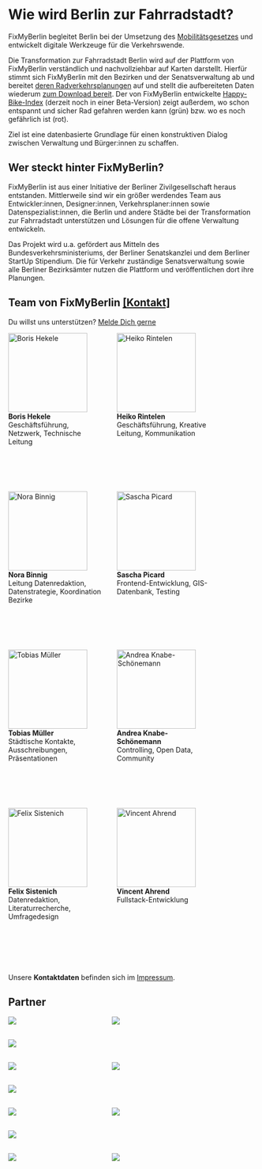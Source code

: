 # Wie wird Berlin zur Fahrradstadt?
FixMyBerlin begleitet Berlin bei der Umsetzung des [Mobilitätsgesetzes](https://www.berlin.de/senuvk/verkehr/mobilitaetsgesetz/ "Mobilitätsgesetzes") und entwickelt digitale Werkzeuge für die Verkehrswende.

Die Transformation zur Fahrradstadt Berlin wird auf der Plattform von FixMyBerlin verständlich und nachvollziehbar auf Karten darstellt. Hierfür stimmt sich FixMyBerlin mit den Bezirken und der Senatsverwaltung ab und bereitet [deren Radverkehrsplanungen](/zustand "Karte mit Planungen") auf und stellt die aufbereiteten Daten wiederum [zum Download bereit](/api "API von FixMyBerlin"). Der von FixMyBerlin entwickelte [Happy-Bike-Index](/zustand "Karte zum Happy-Bike-Index") (derzeit noch in einer Beta-Version) zeigt außerdem, wo schon entspannt und sicher Rad gefahren werden kann (grün) bzw. wo es noch gefährlich ist (rot).

Ziel ist eine datenbasierte Grundlage für einen konstruktiven Dialog zwischen Verwaltung und Bürger:innen zu schaffen.


## Wer steckt hinter FixMyBerlin?
FixMyBerlin ist aus einer Initiative der Berliner Zivilgesellschaft heraus entstanden. Mittlerweile sind wir ein größer werdendes Team aus Entwickler:innen, Designer:innen, Verkehrsplaner:innen sowie Datenspezialist:innen, die Berlin und andere Städte bei der Transformation zur Fahrradstadt unterstützen und Lösungen für die offene Verwaltung entwickeln.

Das Projekt wird u.a. gefördert aus Mitteln des Bundesverkehrsministeriums, der Berliner Senatskanzlei und dem Berliner StartUp Stipendium. Die für Verkehr zuständige Senatsverwaltung sowie alle Berliner Bezirksämter nutzen die Plattform und veröffentlichen dort ihre Planungen.

## Team von FixMyBerlin [[Kontakt]](/impressum)
Du willst uns unterstützen? [Melde Dich gerne](/jobs)
<div class="teamportrait">
  <img src="/uploads/team/FixMyBerlin_Boris Hekele.png" alt="Boris Hekele" title="Boris Hekele" style="width: 160px" /><br />
  <strong>Boris Hekele</strong><br />
  Geschäftsführung, Netzwerk, Technische Leitung
</div>
<div class="teamportrait">
  <img src="/uploads/team/HeikoRintelen_hell.jpg" alt="Heiko Rintelen" title="Heiko Rintelen" style="width: 160px" /><br />
  <strong>Heiko Rintelen</strong><br />
  Geschäftsführung, Kreative Leitung, Kommunikation
</div>
<div class="teamportrait">
  <img src="/uploads/team/FixMyBerlin_NoraBinnig.jpg" alt="Nora Binnig" title="Nora Binnig" style="width: 160px" /><br />
  <strong>Nora Binnig</strong><br />
  Leitung Datenredaktion, Datenstrategie, Koordination Bezirke
</div>
<div class="teamportrait">
  <img src="/uploads/team/sascha_picard.jpg" alt="Sascha Picard" title="Sascha Picard" style="width: 160px" /><br />
  <strong>Sascha Picard</strong><br />
  Frontend-Entwicklung, GIS-Datenbank, Testing
</div>
<div class="teamportrait">
  <img src="/uploads/team/Tobi-350x400.jpg" alt="Tobias Müller" title="Tobias Müller" style="width: 160px" /><br />
  <strong>Tobias Müller</strong><br />
  Städtische Kontakte, Ausschreibungen, Präsentationen
</div>
<div class="teamportrait">
  <img src="/uploads/team/Andrea.png" alt="Andrea Knabe-Schönemann" title="Andrea Knabe-Schönemann" style="width: 160px" /><br />
  <strong>Andrea Knabe-Schönemann</strong><br />
  Controlling, Open Data, Community
</div>
<div class="teamportrait">
  <img src="/uploads/team/Felix_350x400.jpg" alt="Felix Sistenich" title="Felix Sistenich" style="width: 160px" /><br />
  <strong>Felix Sistenich</strong><br />
  Datenredaktion, Literaturrecherche, Umfragedesign
</div>
<div class="teamportrait">
  <img src="/uploads/team/VincentArendt.png" alt="Vincent Ahrend" title="Vincent Ahrend" style="width: 160px" /><br />
  <strong>Vincent Ahrend</strong><br />
  Fullstack-Entwicklung
</div>
<div style="clear: left;"></div>

Unsere **Kontaktdaten** befinden sich im [Impressum](/impressum "Zum Impressum").

## Partner
<style type="text/css">
  .teamportrait {
    width: 190px;
    height: 290px;
    padding: 0 30px 30px 0;
    float: left;
  }
  .partner {
    width: 180px;
    padding: 0 30px 30px 0;
    float: left;
  }
</style>

<div class="partner">
  <a href="https://www.adfc.de/" target="_blank"><img src="/uploads/partner/adfc.png" /></a>
</div>
<div class="partner">
  <a href="https://entrepreneurship.htw-berlin.de/stipendium/berliner-startup-stipendium/" target="_blank"><img src="/uploads/partner/berlin-startup-stipendium.png" /></a>
</div>
<div class="partner">
  <a href="https://www.bmvi.de/" target="_blank"><img src="/uploads/partner/bmvi.png" /></a>
</div>
<br clear="both" />
<div class="partner">
  <a href="https://changing-cities.org/" target="_blank"><img src="/uploads/partner/changing-cities.png" /></a>
</div>
<div class="partner">
  <a href="https://www.citylab-berlin.org/" target="_blank"><img src="/uploads/partner/citylab-berlin.png" /></a>
</div>
<div class="partner">
  <a href="https://www.htw.de/" target="_blank"><img src="/uploads/partner/htw.jpg" /></a>
</div>
<br clear="both" />
<div class="partner">
  <a href="https://prototypefund.de/" target="_blank"><img src="/uploads/partner/prototype-fund.jpg" /></a>
</div>
<div class="partner">
  <a href="https://www.berlin.de/rbmskzl/" target="_blank"><img src="/uploads/partner/senatskanzlei-berlin.png" /></a>
</div>
<div class="partner">
  <a href="https://www.berlin.de/sen/uvk/" target="_blank"><img src="/uploads/partner/senat-verkehr-berlin.png" /></a>
</div>
<br clear="both" />
<div class="partner">
  <a href="https://www.tu-berlin.de/" target="_blank"><img src="/uploads/partner/tu-berlin.png" /></a>
</div>
<div class="partner">
  <a href="https://tu-dresden.de/" target="_blank"><img src="/uploads/partner/tu-dresden.png" /></a>
</div>
